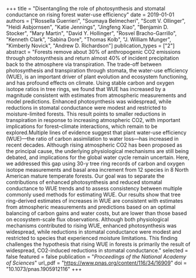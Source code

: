 +++
title = "Disentangling the role of photosynthesis and stomatal conductance on rising forest water-use efficiency"
date = 2019-01-01
authors = ["Rossella Guerrieri", "Soumaya Belmecheri", "Scott V. Ollinger", "Heidi Asbjornsen", "Katie Jennings", "Jingfeng Xiao", "Benjamin D. Stocker", "Mary Martin", "David Y. Hollinger", "Rosvel Bracho-Garrillo", "Kenneth Clark", "Sabina Dore", "Thomas Kolb", "J. William Munger", "Kimberly Novick", "Andrew D. Richardson"]
publication_types = ["2"]
abstract = "Forests remove about 30% of anthropogenic CO2 emissions through photosynthesis and return almost 40% of incident precipitation back to the atmosphere via transpiration. The trade-off between photosynthesis and transpiration through stomata, the water-use efficiency (WUE), is an important driver of plant evolution and ecosystem functioning, and has profound effects on climate. Using stable carbon and oxygen isotope ratios in tree rings, we found that WUE has increased by a magnitude consistent with estimates from atmospheric measurements and model predictions. Enhanced photosynthesis was widespread, while reductions in stomatal conductance were modest and restricted to moisture-limited forests. This result points to smaller reductions in transpiration in response to increasing atmospheric CO2, with important implications for forest–climate interactions, which remain to be explored.Multiple lines of evidence suggest that plant water-use efficiency (WUE)—the ratio of carbon assimilation to water loss—has increased in recent decades. Although rising atmospheric CO2 has been proposed as the principal cause, the underlying physiological mechanisms are still being debated, and implications for the global water cycle remain uncertain. Here, we addressed this gap using 30-y tree ring records of carbon and oxygen isotope measurements and basal area increment from 12 species in 8 North American mature temperate forests. Our goal was to separate the contributions of enhanced photosynthesis and reduced stomatal conductance to WUE trends and to assess consistency between multiple commonly used methods for estimating WUE. Our results show that tree ring-derived estimates of increases in WUE are consistent with estimates from atmospheric measurements and predictions based on an optimal balancing of carbon gains and water costs, but are lower than those based on ecosystem-scale flux observations. Although both physiological mechanisms contributed to rising WUE, enhanced photosynthesis was widespread, while reductions in stomatal conductance were modest and restricted to species that experienced moisture limitations. This finding challenges the hypothesis that rising WUE in forests is primarily the result of widespread, CO2-induced reductions in stomatal conductance."
selected = false
featured = false
publication = "*Proceedings of the National Academy of Sciences*"
url_pdf = "https://www.pnas.org/content/116/34/16909"
doi = "10.1073/pnas.1905912116"
+++

